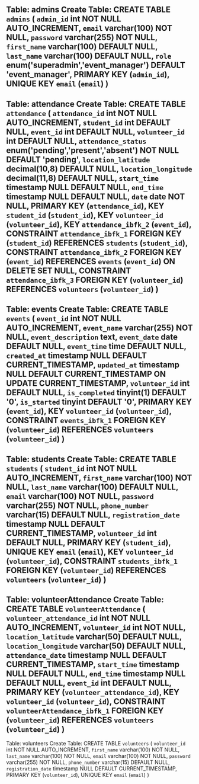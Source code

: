 
Table: admins
Create Table: CREATE TABLE `admins` (
  `admin_id` int NOT NULL AUTO_INCREMENT,
  `email` varchar(100) NOT NULL,
  `password` varchar(255) NOT NULL,
  `first_name` varchar(100) DEFAULT NULL,
  `last_name` varchar(100) DEFAULT NULL,
  `role` enum('superadmin','event_manager') DEFAULT 'event_manager',
  PRIMARY KEY (`admin_id`),
  UNIQUE KEY `email` (`email`)
)
-----------------------------------------------------------------------------------
 Table: attendance
Create Table: CREATE TABLE `attendance` (
  `attendance_id` int NOT NULL AUTO_INCREMENT,
  `student_id` int DEFAULT NULL,
  `event_id` int DEFAULT NULL,
  `volunteer_id` int DEFAULT NULL,
  `attendance_status` enum('pending','present','absent') NOT NULL DEFAULT 'pending',
  `location_latitude` decimal(10,8) DEFAULT NULL,
  `location_longitude` decimal(11,8) DEFAULT NULL,
  `start_time` timestamp NULL DEFAULT NULL,
  `end_time` timestamp NULL DEFAULT NULL,
  `date` date NOT NULL,
  PRIMARY KEY (`attendance_id`),
  KEY `student_id` (`student_id`),
  KEY `volunteer_id` (`volunteer_id`),
  KEY `attendance_ibfk_2` (`event_id`),
  CONSTRAINT `attendance_ibfk_1` FOREIGN KEY (`student_id`) REFERENCES `students` (`student_id`),
  CONSTRAINT `attendance_ibfk_2` FOREIGN KEY (`event_id`) REFERENCES `events` (`event_id`) ON DELETE SET NULL,
  CONSTRAINT `attendance_ibfk_3` FOREIGN KEY (`volunteer_id`) REFERENCES `volunteers` (`volunteer_id`)
)
-----------------------------------------------------------------------------------------------
Table: events
Create Table: CREATE TABLE `events` (
  `event_id` int NOT NULL AUTO_INCREMENT,
  `event_name` varchar(255) NOT NULL,
  `event_description` text,
  `event_date` date DEFAULT NULL,
  `event_time` time DEFAULT NULL,
  `created_at` timestamp NULL DEFAULT CURRENT_TIMESTAMP,
  `updated_at` timestamp NULL DEFAULT CURRENT_TIMESTAMP ON UPDATE CURRENT_TIMESTAMP,
  `volunteer_id` int DEFAULT NULL,
  `is_completed` tinyint(1) DEFAULT '0',
  `is_started` tinyint DEFAULT '0',
  PRIMARY KEY (`event_id`),
  KEY `volunteer_id` (`volunteer_id`),
  CONSTRAINT `events_ibfk_1` FOREIGN KEY (`volunteer_id`) REFERENCES `volunteers` (`volunteer_id`)
)
-----------------------------------------------------------------------------------------------------------
 Table: students
Create Table: CREATE TABLE `students` (
  `student_id` int NOT NULL AUTO_INCREMENT,
  `first_name` varchar(100) NOT NULL,
  `last_name` varchar(100) DEFAULT NULL,
  `email` varchar(100) NOT NULL,
  `password` varchar(255) NOT NULL,
  `phone_number` varchar(15) DEFAULT NULL,
  `registration_date` timestamp NULL DEFAULT CURRENT_TIMESTAMP,
  `volunteer_id` int DEFAULT NULL,
  PRIMARY KEY (`student_id`),
  UNIQUE KEY `email` (`email`),
  KEY `volunteer_id` (`volunteer_id`),
  CONSTRAINT `students_ibfk_1` FOREIGN KEY (`volunteer_id`) REFERENCES `volunteers` (`volunteer_id`)
)
-----------------------------------------------------------------------------------------------------------------
Table: volunteerAttendance
Create Table: CREATE TABLE `volunteerAttendance` (
  `volunteer_attendance_id` int NOT NULL AUTO_INCREMENT,
  `volunteer_id` int NOT NULL,
  `location_latitude` varchar(50) DEFAULT NULL,
  `location_longitude` varchar(50) DEFAULT NULL,
  `attendance_date` timestamp NULL DEFAULT CURRENT_TIMESTAMP,
  `start_time` timestamp NULL DEFAULT NULL,
  `end_time` timestamp NULL DEFAULT NULL,
  `event_id` int DEFAULT NULL,
  PRIMARY KEY (`volunteer_attendance_id`),
  KEY `volunteer_id` (`volunteer_id`),
  CONSTRAINT `volunteerAttendance_ibfk_1` FOREIGN KEY (`volunteer_id`) REFERENCES `volunteers` (`volunteer_id`)
) 
-----------------------------------------------------------------------------------------------------------------------
 Table: volunteers
Create Table: CREATE TABLE `volunteers` (
  `volunteer_id` int NOT NULL AUTO_INCREMENT,
  `first_name` varchar(100) NOT NULL,
  `last_name` varchar(100) NOT NULL,
  `email` varchar(100) NOT NULL,
  `password` varchar(255) NOT NULL,
  `phone_number` varchar(15) DEFAULT NULL,
  `registration_date` timestamp NULL DEFAULT CURRENT_TIMESTAMP,
  PRIMARY KEY (`volunteer_id`),
  UNIQUE KEY `email` (`email`)
) 

